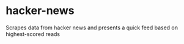 # hacker-news
Scrapes data from hacker news and presents a quick feed based on highest-scored reads
